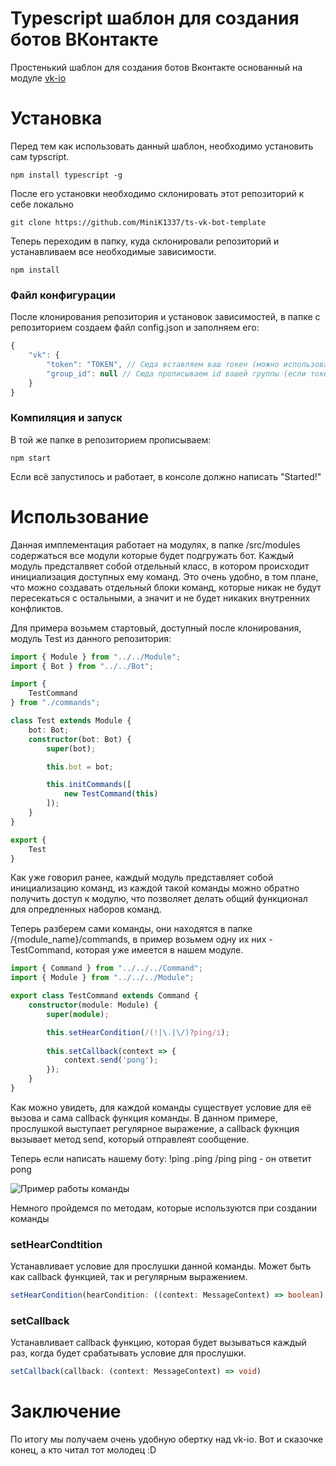 # Typescript шаблон для создания ботов ВКонтакте
Простенький шаблон для создания ботов Вконтакте основанный на модуле [vk-io](https://github.com/negezor/vk-io/)

# Установка
Перед тем как использовать данный шаблон, необходимо установить сам typscript.

```
npm install typescript -g
```

После его установки необходимо склонировать этот репозиторий к себе локально

```
git clone https://github.com/MiniK1337/ts-vk-bot-template
```

Теперь переходим в папку, куда склонировали репозиторий и устанавливаем все необходимые зависимости.

```
npm install
```

### Файл конфигурации
После клонирования репозитория и установок зависимостей, в папке с репозиторием создаем файл config.json и заполняем его:

```js
{
    "vk": {
        "token": "TOKEN", // Сюда вставляем ваш токен (можно использовать как токен юзера, так и группы)
        "group_id": null // Сюда прописываем id вашей группы (если токен юзера - оставляем значение null)
    }
}
```

### Компиляция и запуск
В той же папке в репозиторием прописываем:

```
npm start
```

Если всё запустилось и работает, в консоле должно написать "Started!"

# Использование
Данная имплементация работает на модулях, в папке /src/modules содержаться все модули которые будет подгружать бот.
Каждый модуль предсталвяет собой отдельный класс, в котором происходит инициализация доступных ему команд. Это очень удобно, в том плане, что можно создавать отдельный блоки команд, которые никак не будут пересекаться с остальными, а значит и не будет никаких внутренних конфликтов.

Для примера возьмем стартовый, доступный после клонирования, модуль Test из данного репозитория:
```ts
import { Module } from "../../Module";
import { Bot } from "../../Bot";

import {
    TestCommand
} from "./commands";

class Test extends Module {
    bot: Bot;
    constructor(bot: Bot) {
        super(bot);

        this.bot = bot;

        this.initCommands([
            new TestCommand(this)
        ]);
    }
}

export {
    Test
}
```

Как уже говорил ранее, каждый модуль представляет собой инициализацию команд, из каждой такой команды можно обратно получить доступ к модулю, что позволяет делать общий функционал для опредленных наборов команд.

Теперь разберем сами команды, они находятся в папке /{module_name}/commands, в пример возьмем одну их них - TestCommand, которая уже имеется в нашем модуле.

```ts
import { Command } from "../../../Command";
import { Module } from "../../../Module";

export class TestCommand extends Command {
    constructor(module: Module) {
        super(module);

        this.setHearCondition(/(!|\.|\/)?ping/i);
        
        this.setCallback(context => {
            context.send('pong');
        });
    }
}
```
Как можно увидеть, для каждой команды существует условие для её вызова и сама callback функция команды.
В данном примере, прослушкой выступает регулярное выражение, а callback фукнция вызывает метод send, который отправлеят сообщение.

Теперь если написать нашему боту: !ping .ping /ping ping - он ответит pong

![Пример работы команды](https://sun9-20.userapi.com/c206824/v206824015/11121e/UrTei9sARcM.jpg)

Немного пройдемся по методам, которые используются при создании команды

### setHearCondtition
Устанавливает условие для прослушки данной команды. Может быть как callback функцией, так и регулярным выражением.

```ts
setHearCondition(hearCondition: ((context: MessageContext) => boolean) | RegExp)
```

### setCallback
Устанавливает callback функцию, которая будет вызываться каждый раз, когда будет срабатывать условие для прослушки.

```ts
setCallback(callback: (context: MessageContext) => void)
```

# Заключение
По итогу мы получаем очень удобную обертку над vk-io. Вот и сказочке конец, а кто читал тот молодец :D
